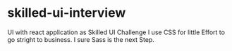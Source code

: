 # skilled-ui-interview
UI with react application as Skilled UI Challenge
I use CSS for little Effort to go stright to business. I sure Sass is the next Step.
